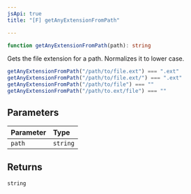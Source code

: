 ```yaml
---
jsApi: true
title: "[F] getAnyExtensionFromPath"

---
```

```ts
function getAnyExtensionFromPath(path): string
```

Gets the file extension for a path.
Normalizes it to lower case.

```ts
getAnyExtensionFromPath("/path/to/file.ext") === ".ext"
getAnyExtensionFromPath("/path/to/file.ext/") === ".ext"
getAnyExtensionFromPath("/path/to/file") === ""
getAnyExtensionFromPath("/path/to.ext/file") === ""
```

## Parameters

| Parameter | Type |
| :------ | :------ |
| `path` | `string` |

## Returns

`string`
